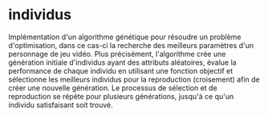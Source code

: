 # individus

Implémentation d'un algorithme génétique pour résoudre un problème d'optimisation, dans ce cas-ci la recherche des meilleurs paramètres d'un personnage de jeu vidéo. Plus précisément, l'algorithme crée une génération initiale d'individus ayant des attributs aléatoires, évalue la performance de chaque individu en utilisant une fonction objectif et sélectionne les meilleurs individus pour la reproduction (croisement) afin de créer une nouvelle génération. Le processus de sélection et de reproduction se répète pour plusieurs générations, jusqu'à ce qu'un individu satisfaisant soit trouvé.
